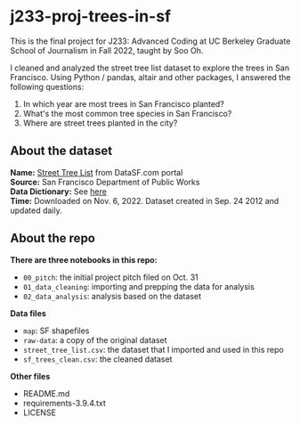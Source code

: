 # j233-proj-trees-in-sf
This is the final project for J233: Advanced Coding at UC Berkeley Graduate School of Journalism in Fall 2022, taught by Soo Oh. 

I cleaned and analyzed the street tree list dataset to explore the trees in San Francisco. Using Python / pandas, altair and other packages, I answered the following questions:
1. In which year are most trees in San Francisco planted?
2. What's the most common tree species in San Francisco?
3. Where are street trees planted in the city? 

## About the dataset

**Name:** [Street Tree List]('https://data.sfgov.org/City-Infrastructure/Street-Tree-List/tkzw-k3nq') from DataSF.com portal  
**Source:** San Francisco Department of Public Works  
**Data Dictionary:** See [here](https://data.sfgov.org/api/views/tkzw-k3nq/files/biK1RHNRcrlnB42VCsuvdib3tybKjazIH4kuDcrOczw?download=true&filename=DPW_DataDictionary_Street-Tree-List.pdf)  
**Time:** Downloaded on Nov. 6, 2022. Dataset created in Sep. 24 2012 and updated daily.  

## About the repo

**There are three notebooks in this repo:**
- `00_pitch`: the initial project pitch filed on Oct. 31
- `01_data_cleaning`: importing and prepping the data for analysis
- `02_data_analysis`: analysis based on the dataset

**Data files**
- `map`: SF shapefiles
- `raw-data`: a copy of the original dataset
- `street_tree_list.csv`: the dataset that I imported and used in this repo
- `sf_trees_clean.csv`: the cleaned dataset

**Other files**
- README.md
- requirements-3.9.4.txt
- LICENSE